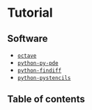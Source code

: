 # Tutorial

## Software

- [`octave`](https://archlinux.org/packages/extra/x86_64/octave)
- [`python-py-pde`](https://aur.archlinux.org/packages/python-py-pde)
- [`python-findiff`](https://aur.archlinux.org/packages/python-findiff)
- [`python-pystencils`](https://aur.archlinux.org/packages/python-pystencils)

## Table of contents

```{tableofcontents}
```
